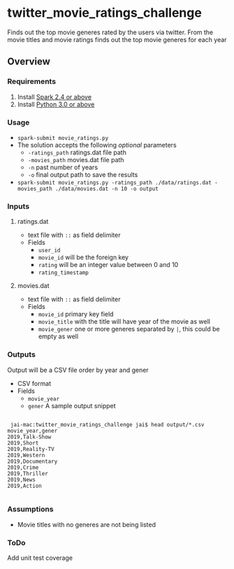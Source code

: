 # twitter_movie_ratings_challenge

Finds out the top movie generes rated by the users via twitter. From the movie titles and movie ratings
finds out the top movie generes for each year

## Overview

### Requirements
1. Install [Spark 2.4 or above](https://spark.apache.org/downloads.html)
1. Install [Python 3.0 or above](https://www.python.org/downloads/) 

### Usage
- `spark-submit movie_ratings.py`
- The solution accepts the following *optional* parameters
    - `-ratings_path` ratings.dat file path
    - `-movies_path` movies.dat file path
    - `-n` past number of years
    - `-o` final output path to save the results
- `spark-submit movie_ratings.py -ratings_path ./data/ratings.dat -movies_path ./data/movies.dat -n 10 -o output`

### Inputs
1. ratings.dat
    - text file with `::` as field delimiter
    - Fields
        - `user_id` 
        - `movie_id` will be the foreign key
        - `rating` will be an integer value between 0 and 10
        - `rating_timestamp` 
 
2. movies.dat
   - text file with `::` as field delimiter
   - Fields
        - `movie_id` primary key field
        - `movie_title` with the title will have year of the movie as well
        - `movie_gener` one or more generes separated by `|`, this could be empty as well

### Outputs
Output will be a CSV file order by year and gener 
- CSV format
- Fields
    - `movie_year` 
    - `gener`
 A sample output snippet
 <pre><code>
 jai-mac:twitter_movie_ratings_challenge jai$ head output/*.csv
movie_year,gener
2019,Talk-Show
2019,Short
2019,Reality-TV
2019,Western
2019,Documentary
2019,Crime
2019,Thriller
2019,News
2019,Action
 </code></pre>
### Assumptions
- Movie titles with no generes are not being listed

### ToDo
Add unit test coverage
        